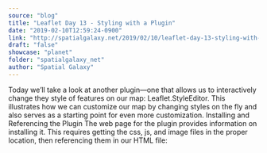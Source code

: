 ```yaml
---
source: "blog"
title: "Leaflet Day 13 - Styling with a Plugin"
date: "2019-02-10T12:59:24-0900"
link: "http://spatialgalaxy.net/2019/02/10/leaflet-day-13-styling-with-a-plugin/"
draft: "false"
showcase: "planet"
folder: "spatialgalaxy_net"
author: "Spatial Galaxy"
---
```


Today we&rsquo;ll take a look at another plugin&mdash;one that allows us to interactively change they style of features on our map: Leaflet.StyleEditor. This illustrates how we can customize our map by changing styles on the fly and also serves as a starting point for even more customization.
Installing and Referencing the Plugin The web page for the plugin provides information on installing it. This requires getting the css, js, and image files in the proper location, then referencing them in our HTML file:
